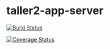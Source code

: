 # taller2-app-server

[![Build Status](https://travis-ci.org/santigandolfo/taller2-app-server.svg?branch=master)](https://travis-ci.org/santigandolfo/taller2-app-server)

[![Coverage Status](https://coveralls.io/repos/github/santigandolfo/taller2-app-server/badge.svg?branch=master)](https://coveralls.io/github/santigandolfo/taller2-app-server?branch=master)


